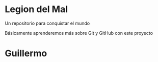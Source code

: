 # Legion del Mal
Un repositorio para conquistar el mundo

Básicamente aprenderemos más sobre Git y GitHub con este proyecto

# Guillermo